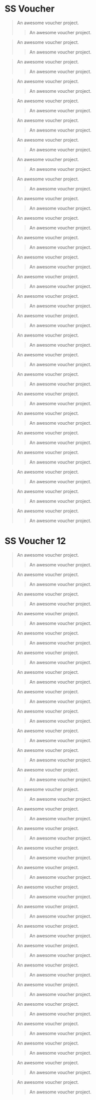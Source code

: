 # SS Voucher

> An awesome voucher project.
> > An awesome voucher project.

> An awesome voucher project.
> > An awesome voucher project.

> An awesome voucher project.
> > An awesome voucher project.

> An awesome voucher project.
> > An awesome voucher project.

> An awesome voucher project.
> > An awesome voucher project.

> An awesome voucher project.
> > An awesome voucher project.

> An awesome voucher project.
> > An awesome voucher project.

> An awesome voucher project.
> > An awesome voucher project.

> An awesome voucher project.
> > An awesome voucher project.

> An awesome voucher project.
> > An awesome voucher project.

> An awesome voucher project.
> > An awesome voucher project.

> An awesome voucher project.
> > An awesome voucher project.

> An awesome voucher project.
> > An awesome voucher project.

> An awesome voucher project.
> > An awesome voucher project.

> An awesome voucher project.
> > An awesome voucher project.

> An awesome voucher project.
> > An awesome voucher project.

> An awesome voucher project.
> > An awesome voucher project.

> An awesome voucher project.
> > An awesome voucher project.

> An awesome voucher project.
> > An awesome voucher project.

> An awesome voucher project.
> > An awesome voucher project.

> An awesome voucher project.
> > An awesome voucher project.

> An awesome voucher project.
> > An awesome voucher project.

> An awesome voucher project.
> > An awesome voucher project.

> An awesome voucher project.
> > An awesome voucher project.

> An awesome voucher project.
> > An awesome voucher project.

> An awesome voucher project.
> > An awesome voucher project.


# SS Voucher 12

> An awesome voucher project.
> > An awesome voucher project.

> An awesome voucher project.
> > An awesome voucher project.

> An awesome voucher project.
> > An awesome voucher project.

> An awesome voucher project.
> > An awesome voucher project.

> An awesome voucher project.
> > An awesome voucher project.

> An awesome voucher project.
> > An awesome voucher project.

> An awesome voucher project.
> > An awesome voucher project.

> An awesome voucher project.
> > An awesome voucher project.

> An awesome voucher project.
> > An awesome voucher project.

> An awesome voucher project.
> > An awesome voucher project.

> An awesome voucher project.
> > An awesome voucher project.

> An awesome voucher project.
> > An awesome voucher project.

> An awesome voucher project.
> > An awesome voucher project.

> An awesome voucher project.
> > An awesome voucher project.

> An awesome voucher project.
> > An awesome voucher project.

> An awesome voucher project.
> > An awesome voucher project.

> An awesome voucher project.
> > An awesome voucher project.

> An awesome voucher project.
> > An awesome voucher project.

> An awesome voucher project.
> > An awesome voucher project.

> An awesome voucher project.
> > An awesome voucher project.

> An awesome voucher project.
> > An awesome voucher project.

> An awesome voucher project.
> > An awesome voucher project.

> An awesome voucher project.
> > An awesome voucher project.

> An awesome voucher project.
> > An awesome voucher project.

> An awesome voucher project.
> > An awesome voucher project.

> An awesome voucher project.
> > An awesome voucher project.

> An awesome voucher project.
> > An awesome voucher project.

> An awesome voucher project.
> > An awesome voucher project.